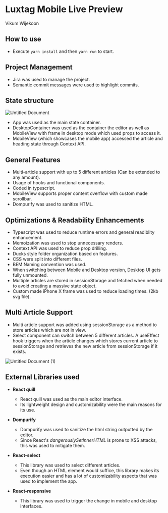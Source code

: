 # Luxtag Mobile Live Preview

Vikum Wijekoon

## How to use

- Execute `yarn install` and then `yarn run` to start.

## Project Management

- Jira was used to manage the project.
- Semantic commit messages were used to highlight commits.

## State structure

![Untitled Document](https://user-images.githubusercontent.com/13465801/130836111-650e641d-399f-4538-a951-e0b91be8823d.png)

- App was used as the main state container.
- DesktopContainer was used as the container the editor as well as MobileView with frame in desktop mode which used props to access it.
- MobileView (which showcases the mobile app) accessed the article and heading state through Context API.

## General Features

- Multi-article support with up to 5 different articles (Can be extended to any amount).
- Usage of hooks and functional components.
- Coded in typescript.
- MobileView supports proper content overflow with custom made scrollbar.
- Dompurify was used to sanitize HTML.

## Optimizations &amp; Readability Enhancements

- Typescript was used to reduce runtime errors and general readiblity enhancement.
- Memoization was used to stop unnecessary renders.
- Context API was used to reduce prop drilling.
- Ducks style folder organization based on features.
- CSS were split into different files.
- BEM Naming convention was used.
- When switching between Mobile and Desktop version, Desktop UI gets fully unmounted.
- Multiple articles are stored in sessionStorage and fetched when needed to avoid creating a massive state object.
- Custom made iPhone X frame was used to reduce loading times. (2kb svg file).

## Multi Article Support

- Multi article support was added using sessionStorage as a method to store articles which are not in view.
- Select component can switch between 5 different articles. A useEffect hook triggers when the article changes which stores current article to sessionStorage and retrieves the new article from sessionStorage if it exists.

![Untitled Document (1)](https://user-images.githubusercontent.com/13465801/130836145-4afde8a0-526d-46c4-b15a-c9757bcbe2a4.png)

## External Libraries used

- **React quill**
  - React quill was used as the main editor interface.
  - Its lightweight design and customizability were the main reasons for its use.

- **Dompurify**
  - Dompurify was used to sanitize the html string outputted by the editor.
  - Since React&#39;s _dangerouslySetInnerHTML_ is prone to XSS attacks, this was used to mitigate them.
- **React-select**
  - This library was used to select different articles.
  - Even though an HTML element would suffice, this library makes its execution easier and has a lot of customizability aspects that was used to implement the app.
- **React-responsive**
  - This library was used to trigger the change in mobile and desktop interfaces.
